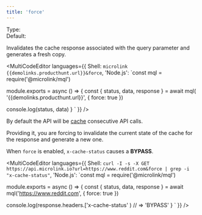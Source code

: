 ```yaml
---
title: 'force'
--- 
```


Type: <Type children='<boolean>'/><br/>
Default: <Type children='false'/>

Invalidates the cache response associated with the query parameter and generates a fresh copy.

<MultiCodeEditor languages={{
  Shell: `microlink {{demolinks.producthunt.url}}&force`,
  'Node.js': `const mql = require('@microlink/mql')
 
module.exports = async () => {
  const { status, data, response } = await mql(
    '{{demolinks.producthunt.url}}', { 
      force: true
  })
  
 console.log(status, data)
}
  `
  }} 
/>

By default the API will be [cache](/docs/api/basics/cache) consecutive API calls.

Providing it, you are forcing to invalidate the current state of the cache for the response and generate a new one.

When `force` is enabled, `x-cache-status` causes a **BYPASS**.

<MultiCodeEditor languages={{
  Shell: `curl -I -s -X GET https://api.microlink.io?url=https://www.reddit.com&force | grep -i "x-cache-status"`,
  'Node.js': `const mql = require('@microlink/mql')
 
module.exports = async () => {
  const { status, data, response } = await mql('https://www.reddit.com', { force: true })
  
  console.log(response.headers.['x-cache-status' ) // => 'BYPASS'
}
  `
  }} 
/>
